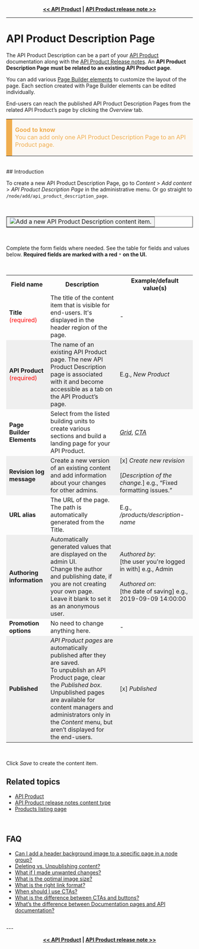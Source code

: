 <!-- NAVIGATOR -->
<p align="center"><strong><a href="/admin/guides/allianz-content-types/api-product"
alt="API Product" target="_self"><< API Product</a> |
<a href="/admin/guides/allianz-content-types/api-product-release-note"
alt="API Product release note" target="_self">API Product release note >></a></strong></p>

---
# API Product Description Page

The API Product Description can be a part of your [API Product](/admin/guides/allianz-content-types/api-product)
documentation along with the [API Product Release notes](/admin/guides/allianz-content-types/api-product-release-notes).
An **API Product Description Page must be related to an existing API Product page**.

You can add various
[Page Builder elements](/admin/guides/page-builder-elements/page-builder-elements) to customize the layout of the page.
Each section created with Page Builder elements can be edited individually.

End-users can reach the published API Product Description Pages from the related API Product’s page by clicking the
_Overview_ tab.

<!--GOOD TO KNOW -->
<table border="0" cellpadding="8" cellspacing="5" style="width: 100%">
	<tbody>
		<tr bgcolor="#fcf8f3">
			<td bgcolor="#f0ad4e" style="width: 1px"></td>
			<td width="100%"><p><font color="#f0ad4e"><strong>Good to know</strong></font>
            </br><font color="#f0ad4e">You can add only one API Product Description Page to an API Product page.
            </font></p>
			</td>
		</tr>
	</tbody>
</table>

</br>
## <a id="allianz-api-product-description-intro"></a>Introduction
</br>

To create a new API Product Description Page, go to _Content_ > _Add content_ > _API Product Description Page_ in the
administrative menu. Or go straight to `/node/add/api_product_description_page`.

<!-- IMAGE -->
</br>
<table align="center" border="1">
	<tbody>
		<tr>
			<td bgcolor="#f3f4f4" align="center"><img alt="Add a new API Product Description content item."
			src="@guide_path/assets/10281_api_product_description_menu.png" max-width="800" align="center">
        </tr>
	</tbody>
</table>
</br>

Complete the form fields where needed. See the table for fields and values below.
**Required fields are marked with a red** `*` **on the UI.**

<!-- REFERENCE TABLE -->
</br>
<table border="0" cellpadding="5" cellspacing="5" style="width: 100%">
  <tr> <!-- HEADER -->
    <th><center><strong>Field name</font></strong><center></th>
    <th><center><strong>Description</font></strong><center></th>
    <th><center><strong>Example/default value(s)</font></strong><center></th>
  </tr>
  <tr>
    <td><strong>Title</strong> <font color="red">(required)</font></td> <!-- TITLE -->
    <td>The title of the content item that is visible for end-users. It's displayed in the header region of the page.</td>
    <td>-</td>
  </tr>
  <tr bgcolor="#efefef">
    <td><strong>API Product</strong> <font color="red">(required)</font></td> <!-- VERSION -->
    <td>The name of an existing API Product page. The new API Product Description page is associated with it and
    become accessible as a tab on the API Product’s page.</td>
    <td>E.g., <em>New Product</em></td>
  </tr>
    <td><strong>Page Builder Elements</strong></td> <!-- PAGE BUILDER ELEMENTS -->
    <td>Select from the listed building units to create various sections and build a landing page for your API Product.</td>
    <td><a href="/admin/guides/page-builder-elements/page-builder-elements#grid-elements" alt="Grid" target="_self"><em>Grid</em></a>,
    <a href="/admin/guides/page-builder-elements/page-builder-elements#about-cta" alt="CTA" target="_self"><em>CTA</em></a></td>
  </tr>
   <tr bgcolor="#efefef">
    <td><strong>Revision log message</strong></td> <!-- REVISION LOG MESSAGE -->
    <td>Create a new version of an existing content and add information about your changes for other admins.</td>
    <td>[x] <em>Create new revision</em></br></br>
    [<em>Description of the change.</em>] e.g., “Fixed formatting issues.”</td>
  </tr>
  <tr>
    <td><strong>URL alias</strong></td> <!-- URL ALIAS -->
    <td>The URL of the page. </br>The path is automatically generated from the Title.</td>
    <td>E.g., <em>/products/description-name</em></td>
  </tr>
  <tr bgcolor="#efefef">
    <td><strong>Authoring information</strong></td> <!-- AUTHORING INFORMATION -->
    <td>Automatically generated values that are displayed on the admin UI. </br>Change the author and publishing date,
    if you are not creating your own page. </br>Leave it blank to set it as an anonymous user.</td>
    <td><em>Authored by</em>:</br>
    [the user you're logged in with] e.g., Admin</br></br>
    <em>Authored on</em>:</br>
    [the date of saving] e.g., 2019-09-09 14:00:00</td>
  </tr>
  <tr>
    <td><strong>Promotion options</strong></td> <!-- PROMOTION OPTIONS -->
    <td>No need to change anything here.</td>
    <td>-</td>
  </tr>
  <tr bgcolor="#efefef">
    <td><strong>Published</strong></td> <!-- PUBLISHED -->
    <td><em>API Product pages</em> are automatically published after they are saved. </br>To unpublish an API Product
    page, clear the <em>Published box</em>. </br>Unpublished pages are available for content managers and administrators
    only in the <em>Content</em> menu, but aren’t displayed for the end-users.</td>
    <td>[x] <em>Published</em></td>
  </tr>
</table>
</br>

Click _Save_ to create the content item.

## <a id="related-topics"></a>Related topics

- [API Product](/admin/guides/allianz-content-types/api-product)
- [API Product release notes content type](/admin/guides/allianz-content-types/api-product-release-notes)
- [Products listing page](/admin/guides/allianz-content-types/products-listing-page)

</br>

## <a id="faq"></a>FAQ

- [Can I add a header background image to a specific page in a node group?](/admin/guides/faq/faq#faq-add-header-group)
- [Deleting vs. Unpublishing content?](/admin/guides/faq/faq#faq-delete-unpublish)
- [What if I made unwanted changes?](/admin/guides/faq/faq#faq-revision)
- [What is the optimal image size?](/admin/guides/faq/faq#faq-image-size)
- [What is the right link format?](/admin/guides/faq/faq#faq-correct-link)
- [When should I use CTAs?](/admin/guides/faq/faq#faq-call-to-action)
- [What is the difference between CTAs and buttons?](/admin/guides/faq/faq#faq-diff-ctas-btns)
- [What’s the difference between Documentation pages and API documentation?](/admin/guides/faq/faq#faq-diff-docu-apidoc)

</br>
---
<!-- NAVIGATOR -->
<p align="center"><strong><a href="/admin/guides/allianz-content-types/api-product"
alt="API Product" target="_self"><< API Product</a> |
<a href="/admin/guides/allianz-content-types/api-product-release-note"
alt="API Product release note" target="_self">API Product release note >></a></strong></p>
